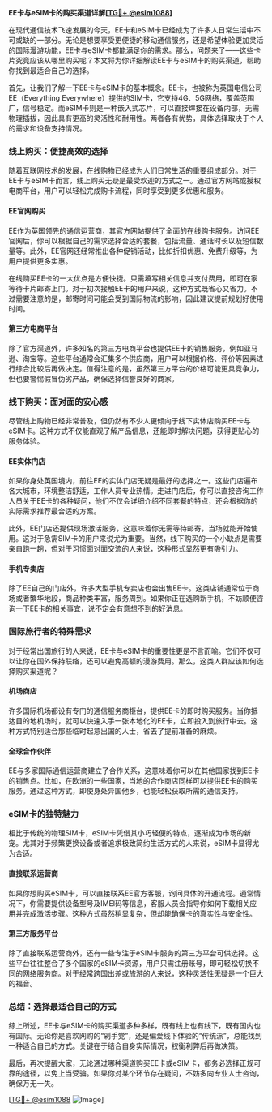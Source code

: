 **EE卡与eSIM卡的购买渠道详解[[TG💪+ @esim1088](https://t.me/s/esim1088)]**

在现代通信技术飞速发展的今天，EE卡和eSIM卡已经成为了许多人日常生活中不可或缺的一部分。无论是想要享受更便捷的移动通信服务，还是希望体验更加灵活的国际漫游功能，EE卡与eSIM卡都能满足你的需求。那么，问题来了——这些卡片究竟应该从哪里购买呢？本文将为你详细解读EE卡与eSIM卡的购买渠道，帮助你找到最适合自己的选择。

首先，让我们了解一下EE卡与eSIM卡的基本概念。EE卡，也被称为英国电信公司EE（Everything Everywhere）提供的SIM卡，它支持4G、5G网络，覆盖范围广，信号稳定。而eSIM卡则是一种嵌入式芯片，可以直接焊接在设备内部，无需物理插拔，因此具有更高的灵活性和耐用性。两者各有优势，具体选择取决于个人的需求和设备支持情况。

### **线上购买：便捷高效的选择**

随着互联网技术的发展，在线购物已经成为人们日常生活的重要组成部分。对于EE卡与eSIM卡而言，线上购买无疑是最受欢迎的方式之一。通过官方网站或授权电商平台，用户可以轻松完成购卡流程，同时享受到更多优惠和服务。

#### **EE官网购买**
EE作为英国领先的通信运营商，其官方网站提供了全面的在线购卡服务。访问EE官网后，你可以根据自己的需求选择合适的套餐，包括流量、通话时长以及短信数量等。此外，EE官网还经常推出各种促销活动，比如折扣优惠、免费升级等，为用户提供更多实惠。

在线购买EE卡的一大优点是方便快捷。只需填写相关信息并支付费用，即可在家等待卡片邮寄上门。对于初次接触EE卡的用户来说，这种方式既省心又省力。不过需要注意的是，邮寄时间可能会受到国际物流的影响，因此建议提前规划好使用时间。

#### **第三方电商平台**
除了官方渠道外，许多知名的第三方电商平台也提供EE卡的销售服务，例如亚马逊、淘宝等。这些平台通常会汇集多个供应商，用户可以根据价格、评价等因素进行综合比较后再做决定。值得注意的是，虽然第三方平台的价格可能更具竞争力，但也要警惕假冒伪劣产品，确保选择信誉良好的商家。

### **线下购买：面对面的安心感**

尽管线上购物已经非常普及，但仍然有不少人更倾向于线下实体店购买EE卡与eSIM卡。这种方式不仅能直观了解产品信息，还能即时解决问题，获得更贴心的服务体验。

#### **EE实体门店**
如果你身处英国境内，前往EE的实体门店无疑是最好的选择之一。这些门店遍布各大城市，环境整洁舒适，工作人员专业热情。走进门店后，你可以直接咨询工作人员关于EE卡的各种疑问，他们不仅会详细介绍不同套餐的特点，还会根据你的实际需求推荐最合适的方案。

此外，EE门店还提供现场激活服务，这意味着你无需等待邮寄，当场就能开始使用。这对于急需SIM卡的用户来说尤为重要。当然，线下购买的一个小缺点是需要亲自跑一趟，但对于习惯面对面交流的人来说，这种形式显然更有吸引力。

#### **手机专卖店**
除了EE自己的门店外，许多大型手机专卖店也会出售EE卡。这类店铺通常位于商场或者繁华地段，商品种类丰富，服务周到。如果你正在选购新手机，不妨顺便咨询一下EE卡的相关事宜，说不定会有意想不到的好消息。

### **国际旅行者的特殊需求**

对于经常出国旅行的人来说，EE卡与eSIM卡的重要性更是不言而喻。它们不仅可以让你在国外保持联络，还可以避免高额的漫游费用。那么，这类人群应该如何选择购买渠道呢？

#### **机场商店**
许多国际机场都设有专门的通信服务商柜台，提供EE卡的即时购买服务。当你抵达目的地机场时，就可以快速入手一张本地化的EE卡，立即投入到旅行中去。这种方式特别适合那些临时起意出国的人士，省去了提前准备的麻烦。

#### **全球合作伙伴**
EE与多家国际通信运营商建立了合作关系，这意味着你可以在其他国家找到EE卡的销售点。比如，在欧洲的一些国家，当地的合作商店同样可以提供EE卡的购买服务。通过这种方式，即使身处异国他乡，也能轻松获取所需的通信支持。

### **eSIM卡的独特魅力**

相比于传统的物理SIM卡，eSIM卡凭借其小巧轻便的特点，逐渐成为市场的新宠。尤其对于频繁更换设备或者追求极致简约生活方式的人来说，eSIM卡显得尤为合适。

#### **直接联系运营商**
如果你想购买eSIM卡，可以直接联系EE官方客服，询问具体的开通流程。通常情况下，你需要提供设备型号及IMEI码等信息，客服人员会指导你如何下载相关应用并完成激活步骤。这种方式虽然稍显复杂，但却能确保卡的真实性与安全性。

#### **第三方服务平台**
除了直接联系运营商外，还有一些专注于eSIM卡服务的第三方平台可供选择。这些平台往往整合了多个国家的eSIM卡资源，用户只需注册账号，即可轻松切换不同的网络服务商。对于经常跨国出差或旅游的人来说，这种灵活性无疑是一个巨大的福音。

### **总结：选择最适合自己的方式**

综上所述，EE卡与eSIM卡的购买渠道多种多样，既有线上也有线下，既有国内也有国际。无论你是喜欢网购的“剁手党”，还是偏爱线下体验的“传统派”，总能找到一种适合自己的方式。关键在于结合自身实际情况，权衡利弊后再做决策。

最后，再次提醒大家，无论通过哪种渠道购买EE卡或eSIM卡，都务必选择正规可靠的途径，以免上当受骗。如果你对某个环节存在疑问，不妨多向专业人士咨询，确保万无一失。

[[TG💪+ @esim1088](https://t.me/s/esim1088) ![Image](https://i.postimg.cc/4NQfJmqS/Snipaste-2025-05-13-00-14-12.png)]